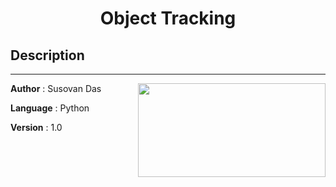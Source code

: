  # <h1 align = "middle">**Object Tracking**</h1>

 ## Description
---
<img align= "right" width=300 height=150 src="https://github.com/SusovanGithub/OpenCV-Projects/master/Asset/book1.jpeg">

**Author** : Susovan Das

**Language** : Python

**Version** : 1.0